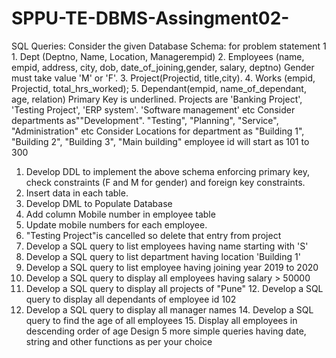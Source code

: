 # SPPU-TE-DBMS-Assingment02-
SQL Queries:
Consider the given Database Schema: for problem statement 1 1. Dept (Deptno, Name, Location, Managerempid)
2. Employees
(name, empid, address,
city, dob,
date_of_joining,gender, salary, deptno)
Gender must take value 'M' or 'F'.
3. Project(Projectid, title,city).
4. Works (empid, Projectid, total_hrs_worked);
5. Dependant(empid, name_of_dependant, age, relation) Primary Key is underlined.
Projects are 'Banking Project', 'Testing Project', 'ERP system'. 'Software management' etc
Consider departments as""Development". "Testing", "Planning", "Service", "Administration" etc
Consider Locations for department as "Building 1", "Building 2", "Building 3", "Main building"
employee id will start as 101 to 300
1. Develop DDL to implement the above schema enforcing primary key, check constraints (F and M for gender) and foreign key constraints.
2. Insert data in each table.
3. Develop DML to Populate Database
4. Add column Mobile number in employee table
5. Update mobile numbers for each employee.
6. "Testing Project"is cancelled so delete that entry from project
7. Develop a SQL query to list employees having name starting with 'S'
8. Develop a SQL query to list department having location 'Building 1'
9. Develop a SQL query to list employee having joining year 2019 to 2020
10. Develop a SQL query to display all employees having
salary > 50000
11. Develop a SQL query to display all projects of "Pune" 12. Develop a SQL query to display all dependants of
employee id 102
13. Develop a SQL query to display all manager names 14. Develop a SQL query to find the age of all employees 15. Display all employees in descending order of age
Design 5 more simple queries having date, string and other functions as per your choice
